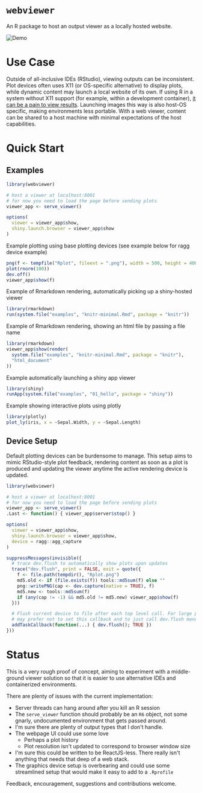 # `webviewer`

An R package to host an output viewer as a locally hosted website. 

![Demo](https://user-images.githubusercontent.com/18220321/125220415-85e27e00-e27b-11eb-8679-4195a3977888.gif)

# Use Case

Outside of all-inclusive IDEs (RStudio), viewing outputs can be inconsistent.
Plot devices often uses X11 (or OS-specific alternative) to display plots, while
dynamic content may launch a local website of its own. If using R in a system
without X11 support (for example, within a development container), [it can be a
pain to view
results](https://github.com/rocker-org/rocker-versioned/blob/master/X11/README.md).
Launching images this way is also host-OS specific, making environments less
portable. With a web viewer, content can be shared to a host machine with
minimal expectations of the host capabilities.

# Quick Start

## Examples

```r
library(webviewer)

# host a viewer at localhost:8001
# for now you need to load the page before sending plots
viewer_app <- serve_viewer()

options(
  viewer = viewer_app$show,
  shiny.launch.browser = viewer_app$show
)
```

Example plotting using base plotting devices (see example below for ragg device
example)

```r
png(f <- tempfile("Rplot", fileext = ".png"), width = 500, height = 400)
plot(rnorm(100))
dev.off()
viewer_app$show(f)
```

Example of Rmarkdown rendering, automatically picking up a shiny-hosted viewer

```r
library(rmarkdown)
run(system.file("examples", "knitr-minimal.Rmd", package = "knitr"))
```

Example of Rmarkdown rendering, showing an html file by passing a file name

```r
library(rmarkdown)
viewer_app$show(render(
  system.file("examples", "knitr-minimal.Rmd", package = "knitr"), 
  "html_document"
))
```

Example automatically launching a shiny app viewer

```r
library(shiny)
runApp(system.file("examples", "01_hello", package = "shiny"))
```

Example showing interactive plots using plotly

```r
library(plotly)
plot_ly(iris, x = ~Sepal.Width, y = ~Sepal.Length)
```

## Device Setup

Default plotting devices can be burdensome to manage. This setup aims to mimic
RStudio-style plot feedback, rendering content as soon as a plot is produced and
updating the viewer anytime the active rendering device is updated.

```r
library(webviewer)

# host a viewer at localhost:8001
# for now you need to load the page before sending plots
viewer_app <- serve_viewer()
.Last <- function() { viewer_app$server$stop() }

options(
  viewer = viewer_app$show,
  shiny.launch.browser = viewer_app$show,
  device = ragg::agg_capture
)

suppressMessages(invisible({
  # trace dev.flush to automatically show plots upon updates
  trace("dev.flush", print = FALSE, exit = quote({
    f <- file.path(tempdir(), "Rplot.png")
    md5.old <- if (file.exists(f)) tools::md5sum(f) else ""
    png::writePNG(cap <- dev.capture(native = TRUE), f)
    md5.new <- tools::md5sum(f)
    if (any(cap != -1) && md5.old != md5.new) viewer_app$show(f)  
  }))

  # Flush current device to file after each top level call. For large plots, you 
  # may prefer not to set this callback and to just call dev.flush manually.
  addTaskCallback(function(...) { dev.flush(); TRUE })
}))
```

# Status

This is a very rough proof of concept, aiming to experiment with a middle-ground
viewer solution so that it is easier to use alternative IDEs and containerized
environments. 

There are plenty of issues with the current implementation:

- Server threads can hang around after you kill an R session
- The `serve_viewer` function should probably be an `R6` object, not some
  gnarly, undocumented environment that gets passed around.
- I'm sure there are plenty of output types that I don't handle.
- The webpage UI could use some love
  - Perhaps a plot history
  - Plot resolution isn't updated to correspond to browser window size
- I'm sure this could be written to be ReactJS-less. There really isn't anything
  that needs that deep of a web stack.
- The graphics device setup is overbearing and could use some streamlined setup
  that would make it easy to add to a `.Rprofile`

Feedback, encouragement, suggestions and contributions welcome.
